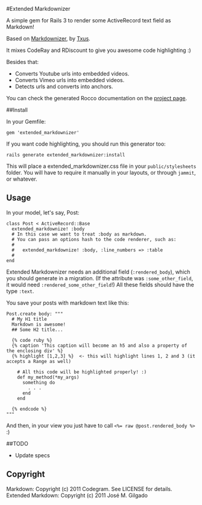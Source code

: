 #Extended Markdownizer

A simple gem for Rails 3 to render some ActiveRecord text field as Markdown!

Based on [Markdownizer](https://github.com/codegram/markdownizer), by [Txus](https://github.com/txus).

It mixes CodeRay and RDiscount to give you awesome code highlighting :)

Besides that:

* Converts Youtube urls into embedded videos. 
* Converts Vimeo urls into embedded videos. 
* Detects urls and converts into anchors.

You can check the generated Rocco documentation on the [project
page](http://josem.github.com/extended_markdownizer/).

##Install

In your Gemfile:

    gem 'extended_markdownizer'

If you want code highlighting, you should run this generator too:

    rails generate extended_markdownizer:install

This will place a extended_markdownizer.css file in your `public/stylesheets` folder.
You will have to require it manually in your layouts, or through `jammit`, or
whatever.

## Usage

In your model, let's say, Post:

    class Post < ActiveRecord::Base
      extended_markdownize! :body
      # In this case we want to treat :body as markdown.
      # You can pass an options hash to the code renderer, such as:
      #
      #   extended_markdownize! :body, :line_numbers => :table
      #
    end

Extended Markdownizer needs an additional field (`:rendered_body`), which you should
generate in a migration. (If the attribute was `:some_other_field`, it would need
`:rendered_some_other_field`!) All these fields should have the type `:text`.

You save your posts with markdown text like this:

    Post.create body: """
      # My H1 title
      Markdown is awesome!
      ## Some H2 title...

      {% code ruby %}
      {% caption 'This caption will become an h5 and also a property of the enclosing div' %}
      {% highlight [1,2,3] %}  <- this will highlight lines 1, 2 and 3 (it accepts a Range as well)

        # All this code will be highlighted properly! :)
        def my_method(*my_args)
          something do
            . . .
          end
        end

      {% endcode %}
    """

And then, in your view you just have to call `<%= raw @post.rendered_body %>` :)

##TODO
* Update specs


## Copyright
Markdown: Copyright (c) 2011 Codegram. See LICENSE for details.
Extended Markdown: Copyright (c) 2011 José M. Gilgado
